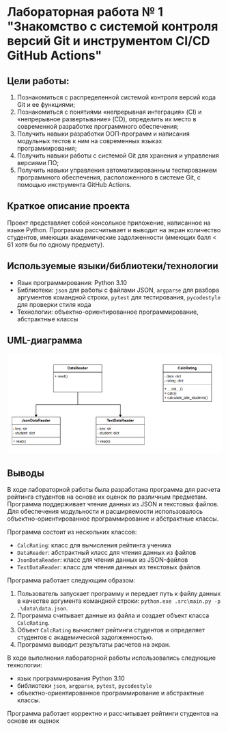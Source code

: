 # Лабораторная работа № 1 "Знакомство с системой контроля версий Git и инструментом CI/CD GitHub Actions"

## Цели работы:

1. Познакомиться c распределенной системой контроля версий кода Git и ее функциями;
2. Познакомиться с понятиями «непрерывная интеграция» (CI) и «непрерывное развертывание»
   (CD), определить их место в современной разработке программного обеспечения;
3. Получить навыки разработки ООП-программ и написания модульных тестов к ним на
   современных языках программирования;
4. Получить навыки работы с системой Git для хранения и управления версиями ПО;
5. Получить навыки управления автоматизированным тестированием программного обеспечения,
   расположенного в системе Git, с помощью инструмента GitHub Actions.

## Краткое описание проекта

Проект представляет собой консольное приложение, написанное на языке Python. Программа рассчитывает и выводит на экран количество студентов, имеющих академические задолженности (имеющих балл < 61 хотя бы по одному предмету).

## Используемые языки/библиотеки/технологии

- Язык программирования: Python 3.10
- Библиотеки: `json` для работы с файлами JSON, `argparse` для разбора аргументов командной строки, `pytest` для тестирования, `pycodestyle` для проверки стиля кода
- Технологии: объектно-ориентированное программирование, абстрактные классы

## UML-диаграмма

![Class Diagram](data/uml_laba_1.png)

## Выводы

В ходе лабораторной работы была разработана программа для расчета рейтинга студентов на основе их оценок по различным предметам. Программа поддерживает чтение данных из JSON и текстовых файлов. Для обеспечения модульности и расширяемости использовалось объектно-ориентированное программирование и абстрактные классы.

Программа состоит из нескольких классов:

- `CalcRating`: класс для вычисления рейтинга ученика
- `DataReader`: абстрактный класс для чтения данных из файлов
- `JsonDataReader`: класс для чтения данных из JSON-файлов
- `TextDataReader`: класс для чтения данных из текстовых файлов

Программа работает следующим образом:

1.  Пользователь запускает программу и передает путь к файлу данных в качестве аргумента командной строки: `python.exe .src\main.py -p .\data\data.json`.
2.  Программа считывает данные из файла и создает объект класса `CalcRating`.
3.  Объект `CalcRating` вычисляет рейтинги студентов и определяет студентов с академической задолженностью.
4.  Программа выводит результаты расчетов на экран.

В ходе выполнения лабораторной работы использовались следующие технологии:

- язык программирования Python 3.10
- библиотеки `json`, `argparse`, `pytest`, `pycodestyle`
- объектно-ориентированное программирование и абстрактные классы.

Программа работает корректно и рассчитывает рейтинги студентов на основе их оценок
